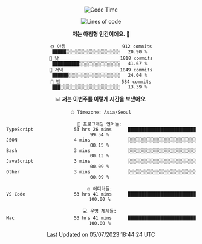 <div align="center">

<br />

 <!--START_SECTION:waka-->
![Code Time](http://img.shields.io/badge/Code%20Time-966%20hrs-blue)

![Lines of code](https://img.shields.io/badge/%EC%A0%80%EB%8A%94%20%EC%97%AC%ED%83%9C%EA%B9%8C%EC%A7%80%20-3.7%20million%20%EC%A4%84%EC%9D%98%20%EC%BD%94%EB%93%9C%EB%A5%BC%20%EC%9E%91%EC%84%B1%ED%96%88%EC%96%B4%EC%9A%94.-blue)

**저는 아침형 인간이에요. 🐤** 

```text
🌞 아침                     912 commits         █████░░░░░░░░░░░░░░░░░░░░   20.90 % 
🌆 낮　                     1818 commits        ██████████░░░░░░░░░░░░░░░   41.67 % 
🌃 저녁                     1049 commits        ██████░░░░░░░░░░░░░░░░░░░   24.04 % 
🌙 밤　                     584 commits         ███░░░░░░░░░░░░░░░░░░░░░░   13.39 % 
```


📊 **저는 이번주를 이렇게 시간을 보냈어요.** 

```text
🕑︎ Timezone: Asia/Seoul

💬 프로그래밍 언어들: 
TypeScript               53 hrs 26 mins      █████████████████████████   99.54 % 
JSON                     4 mins              ░░░░░░░░░░░░░░░░░░░░░░░░░   00.15 % 
Bash                     3 mins              ░░░░░░░░░░░░░░░░░░░░░░░░░   00.12 % 
JavaScript               3 mins              ░░░░░░░░░░░░░░░░░░░░░░░░░   00.09 % 
Other                    3 mins              ░░░░░░░░░░░░░░░░░░░░░░░░░   00.09 % 

🔥 에디터들: 
VS Code                  53 hrs 41 mins      █████████████████████████   100.00 % 

💻 운영 체제들: 
Mac                      53 hrs 41 mins      █████████████████████████   100.00 % 
```


 Last Updated on 05/07/2023 18:44:24 UTC
<!--END_SECTION:waka-->

</div>
